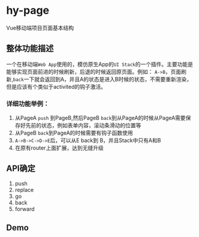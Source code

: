 # hy-page
Vue移动端项目页面基本结构

## 整体功能描述
一个在移动端`Web App`使用的，模仿原生App的`UI Stack`的一个插件。主要功能是能够实现页面前进的时候刷新，后退的时候返回原页面。例如：
`A->B`，页面刷新,`back`一下就会返回到A，并且A的状态是进入B时候的状态，不需要重新渲染，但是应该有个类似于activited的钩子激活。

### 详细功能举例：
1. 从PageA `push` 到PageB,然后PageB `back`到从PageA的时候从PageA需要保存好先前的状态，例如表单内容，滚动条滑动的位置等
2. 从PageB `back`到PageA的时候需要有钩子函数使用
3. `A->B->C->D->E`后，可以从E back到 B，并且Stack中只有A和B
4. 在原有router上面扩展，达到无缝升级

## API确定
1. push
2. replace
3. go
4. back
5. forward

## Demo
